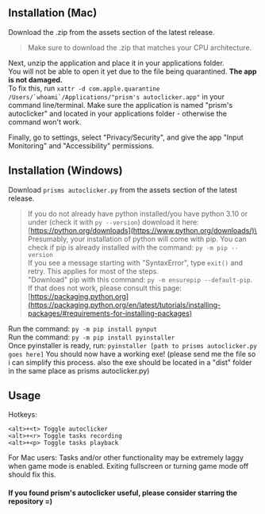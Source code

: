 ## Installation (Mac)

Download the .zip from the assets section of the latest release.
> Make sure to download the .zip that matches your CPU architecture.

Next, unzip the application and place it in your applications folder.\
You will not be able to open it yet due to the file being quarantined. **The app is not damaged.**\
To fix this, run ```xattr -d com.apple.quarantine /Users/`whoami`/Applications/"prism's autoclicker.app"``` in your command line/terminal. Make sure the application is named "prism's autoclicker" and located in your applications folder - otherwise the command won't work.

Finally, go to settings, select "Privacy/Security", and give the app "Input Monitoring" and "Accessibility" permissions.

## Installation (Windows)

Download `prisms autoclicker.py` from the assets section of the latest release.
> If you do not already have python installed/you have python 3.10 or under (check it with `py --version`) download it here: [https://python.org/downloads](https://www.python.org/downloads/)\
> Presumably, your installation of python will come with pip. You can check if pip is already installed with the command: `py -m pip --version`\
> If you see a message starting with "SyntaxError", type `exit()` and retry. This applies for most of the steps.\
> "Download" pip with this command: `py -m ensurepip --default-pip`. If that does not work, please consult this page: [https://packaging.python.org](https://packaging.python.org/en/latest/tutorials/installing-packages/#requirements-for-installing-packages)

Run the command: `py -m pip install pynput`\
Run the command: `py -m pip install pyinstaller`\
Once pyinstaller is ready, run: `pyinstaller [path to prisms autoclicker.py goes here]`
You should now have a working exe! (please send me the file so i can simplify this process. also the exe should be located in a "dist" folder in the same place as prisms autoclicker.py)

## Usage

Hotkeys:
```
<alt>+<t> Toggle autoclicker
<alt>+<r> Toggle tasks recording
<alt>+<p> Toggle tasks playback
```
For Mac users: Tasks and/or other functionality may be extremely laggy when game mode is enabled. Exiting fullscreen or turning game mode off should fix this.

#### If you found prism's autoclicker useful, please consider starring the repository =)
